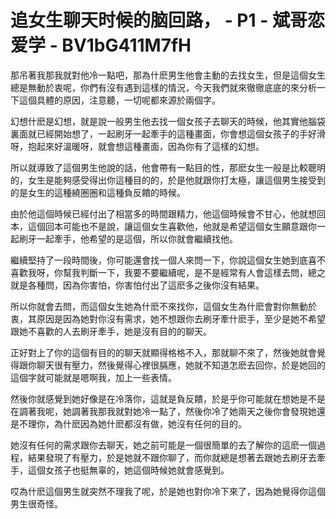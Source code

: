 # 追女生聊天时候的脑回路， - P1 - 斌哥恋爱学 - BV1bG411M7fH

那吊著我那我就對他冷一點吧，那為什麽男生他會主動的去找女生，但是這個女生總是無動於衷呢，你們有沒有遇到這樣的情況，今天我們就來徹徹底底的來分析一下這個具體的原因，注意聽，一切呢都來源於兩個字。

幻想什麽是幻想，就是說一般男生他去找一個女孩子去聊天的時候，他其實他腦袋裏面就已經開始想了，一起刷牙一起牽手的這種畫面，你會想這個女孩子的手好滑呀，抱起來好溫暖呀，就會想這種畫面，因為你有了這樣的幻想。

所以就導致了這個男生他說的話，他會帶有一點目的性，那麽女生一般是比較聰明的，女生是能夠感受得出你這種目的的，於是他就跟你打太極，讓這個男生接受到的是女生的這種繞圈圈和這種負反饋的時候。

由於他這個時候已經付出了相當多的時間跟精力，他這個時候會不甘心，他就想回本，這個回本可能也不是說，讓這個女生喜歡他，他就是希望這個女生願意跟你一起刷牙一起牽手，他希望的是這個，所以你就會繼續找他。

繼續堅持了一段時間後，你可能還會找一個人來問一下，你說這個女生她到底喜不喜歡我呀，你幫我判斷一下，我要不要繼續呢，是不是經常有人會這樣去問，總之就是各種問，因為你害怕，你害怕付出了這麽多之後你沒有結果。

所以你就會去問，而這個女生她為什麽不來找你，這個女生為什麽會對你無動於衷，其原因是因為她對你沒有需求，她不想跟你去刷牙牽什麽手，至少是她不希望跟她不喜歡的人去刷牙牽手，她是沒有目的的聊天。

正好對上了你的這個有目的的聊天就顯得格格不入，那就聊不來了，然後她就會覺得跟你聊天很有壓力，然後覺得心裡很膈應，她就不知道怎麽去回你，於是她回的這個字就可能就是嗯啊我，加上一些表情。

然後你就感覺到她好像是在冷落你，這就是負反饋，於是乎你可能就在想她是不是在調著我呢，她調著我那我就對她冷一點了，然後你冷了她兩天之後你會發現她還是不理你，為什麽因為她什麽都沒有做，她沒有任何的目的。

她沒有任何的需求跟你去聊天，她之前可能是一個很簡單的去了解你的這麽一個過程，結果發現了有壓力，於是她就不跟你聊了，而你就總是想著去跟她去刷牙去牽手，這個女孩子也挺無辜的，她這個時候她就會感覺到。

哎為什麽這個男生就突然不理我了呢，於是她也對你冷下來了，因為她覺得你這個男生很奇怪。